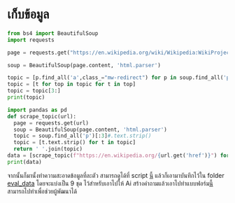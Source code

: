 # เก็บข้อมูล

```python
from bs4 import BeautifulSoup
import requests

page = requests.get("https://en.wikipedia.org/wiki/Wikipedia:WikiProject_Lists_of_topics")

soup = BeautifulSoup(page.content, 'html.parser')

topic = [p.find_all('a',class_="mw-redirect") for p in soup.find_all('p')]
topic = [t for top in topic for t in top]
topic = topic[3:]
print(topic)
```

```python
import pandas as pd
def scrape_topic(url):
  page = requests.get(url)
  soup = BeautifulSoup(page.content, 'html.parser')
  topic = soup.find_all('p')[:3]#.text.strip()
  topic = [t.text.strip() for t in topic]
  return ' '.join(topic)
data = [scrape_topic(f"https://en.wikipedia.org/{url.get('href')}") for url in topic] 
print(data)
```
จากนั้นก็มานั้งทำความสะอาดข้อมูลที่ละตัว 
สามารถดูได้ที่ script [นี้]( 
https://github.com/ohmreborn/question-generation-AIB2023/blob/main/evaluate/scrape_data_wiki.ipynb)
แล้วก็เอามาบันทึกไว้ใน folder [eval_data](https://github.com/ohmreborn/question-generation-AIB2023/tree/main/evaluate/eval_data)
โดยจะแบ่งเป็น 9 ชุด ไว้สำหรับเอาไปให้ Ai สร้างคำถามแล้วเอาไปทำแบบฟอร์ม[นี้](https://forms.gle/DJJUKEpYocycoTpC9) สามารถไปทำเพื่อช่วยผู้พัฒนาได้
